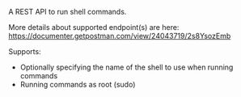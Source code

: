 A REST API to run shell commands.


More details about supported endpoint(s) are here: https://documenter.getpostman.com/view/24043719/2s8YsozEmb

Supports:

* Optionally specifying the name of the shell to use when running commands
* Running commands as root (sudo)
